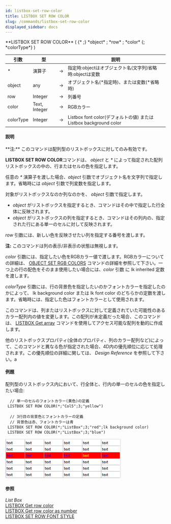 ```yaml
---
id: listbox-set-row-color
title: LISTBOX SET ROW COLOR
slug: /commands/listbox-set-row-color
displayed_sidebar: docs
---
```


<!--REF #_command_.LISTBOX SET ROW COLOR.Syntax-->**LISTBOX SET ROW COLOR** ( {* ;} *object* ; *row* ; *color* {; *colorType*} )<!-- END REF-->
<!--REF #_command_.LISTBOX SET ROW COLOR.Params-->
| 引数 | 型 |  | 説明 |
| --- | --- | --- | --- |
| * | 演算子 | &srarr; | 指定時:objectはオブジェクト名(文字列)省略時:objectは変数 |
| object | any | &srarr; | オブジェクト名(*指定時)、または変数(*省略時) |
| row | Integer | &srarr; | 列番号 |
| color | Text, Integer | &srarr; | RGBカラー |
| colorType | Integer | &srarr; | Listbox font color(デフォルトの値) またはListbox background color |

<!-- END REF-->

#### 説明 

<!--REF #_command_.LISTBOX SET ROW COLOR.Summary-->**注:** このコマンドは配列型のリストボックスに対してのみ有効です。<!-- END REF-->

**LISTBOX SET ROW COLOR**コマンドは、 *object* と *\** によって指定された配列リストボックスの中の、行またはセルの色を指定します。

任意の *\** 演算子を渡した場合、*object* 引数でオブジェクト名を文字列で指定します。省略時には *object* 引数で列変数を指定します。

対象がリストボックスなのか列なのかを、 *object* 引数で指定します。

* *object* がリストボックスを指定するとき、コマンドはその中で指定した行全体に反映されます。
* *object* がリストボックスの列を指定するとき、コマンドはその列内の、指定された行にある単一のセルに対して反映されます。

*row* 引数には、新しい色を反映させたい列を指定する番号を渡します。

**注:** このコマンドは列の表示/非表示の状態は無視します。

*color* 引数には、指定したい色をRGBカラー値で渡します。RGBカラーについての詳細は、 [OBJECT SET RGB COLORS](object-set-rgb-colors.md) コマンドの詳細を参照して下さい。一つ上の行の配色をそのまま使用したい場合には、*color* 引数 に lk inherited 定数を渡します。

*colorType* 引数には、行の背景色を指定したいのかフォントカラーを指定したのかによって、 lk background color または lk font color のどちらかの定数を渡します。省略時には、指定した色はフォントカラーとして使用されます。

このコマンドは、列またはリストボックスに対して定義されていた可能性のあるカラー配列内の値を変更します。この配列が未定義だった場合、このコマンドは、 [LISTBOX Get array](listbox-get-array.md) コマンドを使用してアクセス可能な配列を動的に作成します。

他のリストボックスプロパティ(全体のプロパティ、列のカラー配列など)によって、このコマンドと異なる色が指定された場合、4D内の優先順位に応じて処理されます。この優先順位の詳細に関しては、 *Design Reference* を参照して下さい。a

#### 例題 

配列型のリストボックス内において、行全体と、行内の単一のセルの色を指定したい場合:

```4d
  // 単一のセルのフォントカラー(黄色)の定義
 LISTBOX SET ROW COLOR(*;"Col5";3;"yellow")
 
  // 3行目の背景色とフォントカラーの定義
  // 背景色は赤、フォントカラーは青
 LISTBOX SET ROW COLOR(*;"ListBox";3;"red";lk background color)
 LISTBOX SET ROW COLOR(*;"ListBox";3;"blue")
```

![](../assets/en/commands/pict1205393.fr.png)

#### 参照 

*List Box*  
[LISTBOX Get row color](listbox-get-row-color.md)  
[LISTBOX Get row color as number](listbox-get-row-color-as-number.md)  
[LISTBOX SET ROW FONT STYLE](listbox-set-row-font-style.md)  